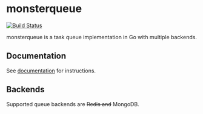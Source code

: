 # monsterqueue

[![Build Status](https://travis-ci.org/tsuru/monsterqueue.svg)](https://travis-ci.org/tsuru/monsterqueue)

monsterqueue is a task queue implementation in Go with multiple backends.

## Documentation

See [documentation](http://godoc.org/github.com/tsuru/monsterqueue)
for instructions.

## Backends

Supported queue backends are ~~Redis and~~ MongoDB.
